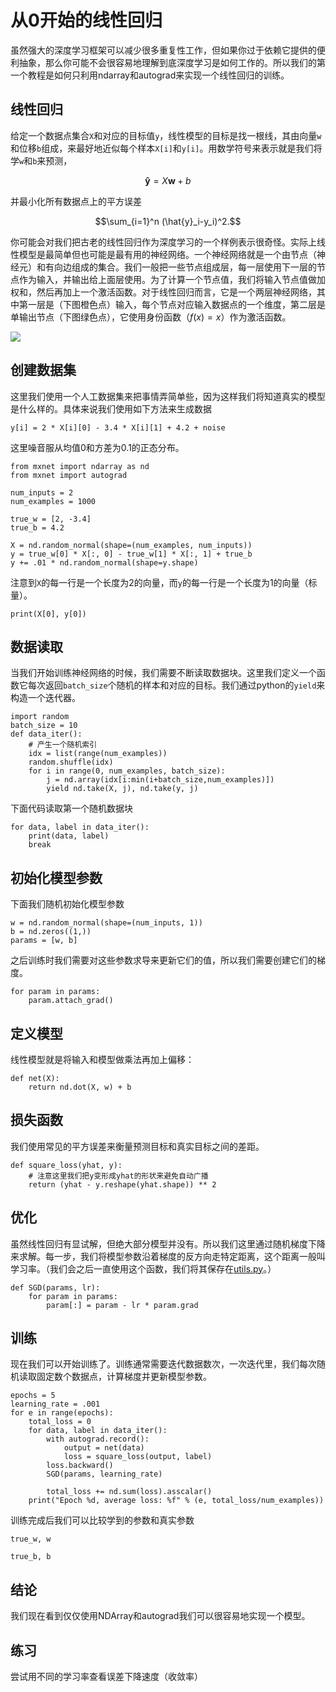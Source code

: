 # 从0开始的线性回归

虽然强大的深度学习框架可以减少很多重复性工作，但如果你过于依赖它提供的便利抽象，那么你可能不会很容易地理解到底深度学习是如何工作的。所以我们的第一个教程是如何只利用ndarray和autograd来实现一个线性回归的训练。

## 线性回归

给定一个数据点集合`X`和对应的目标值`y`，线性模型的目标是找一根线，其由向量`w`和位移`b`组成，来最好地近似每个样本`X[i]`和`y[i]`。用数学符号来表示就是我们将学`w`和`b`来预测，

$$\boldsymbol{\hat{y}} = X \boldsymbol{w} + b$$

并最小化所有数据点上的平方误差

$$\sum_{i=1}^n (\hat{y}_i-y_i)^2.$$

你可能会对我们把古老的线性回归作为深度学习的一个样例表示很奇怪。实际上线性模型是最简单但也可能是最有用的神经网络。一个神经网络就是一个由节点（神经元）和有向边组成的集合。我们一般把一些节点组成层，每一层使用下一层的节点作为输入，并输出给上面层使用。为了计算一个节点值，我们将输入节点值做加权和，然后再加上一个激活函数。对于线性回归而言，它是一个两层神经网络，其中第一层是（下图橙色点）输入，每个节点对应输入数据点的一个维度，第二层是单输出节点（下图绿色点），它使用身份函数（$f(x)=x$）作为激活函数。

![](../img/simple-net-linear.png)

## 创建数据集

这里我们使用一个人工数据集来把事情弄简单些，因为这样我们将知道真实的模型是什么样的。具体来说我们使用如下方法来生成数据

`y[i] = 2 * X[i][0] - 3.4 * X[i][1] + 4.2 + noise`

这里噪音服从均值0和方差为0.1的正态分布。

```{.python .input  n=2}
from mxnet import ndarray as nd
from mxnet import autograd

num_inputs = 2
num_examples = 1000

true_w = [2, -3.4]
true_b = 4.2

X = nd.random_normal(shape=(num_examples, num_inputs))
y = true_w[0] * X[:, 0] - true_w[1] * X[:, 1] + true_b
y += .01 * nd.random_normal(shape=y.shape)
```

注意到`X`的每一行是一个长度为2的向量，而`y`的每一行是一个长度为1的向量（标量）。

```{.python .input  n=3}
print(X[0], y[0])
```

## 数据读取

当我们开始训练神经网络的时候，我们需要不断读取数据块。这里我们定义一个函数它每次返回`batch_size`个随机的样本和对应的目标。我们通过python的`yield`来构造一个迭代器。

```{.python .input  n=4}
import random
batch_size = 10
def data_iter():
    # 产生一个随机索引
    idx = list(range(num_examples))
    random.shuffle(idx)
    for i in range(0, num_examples, batch_size):
        j = nd.array(idx[i:min(i+batch_size,num_examples)])
        yield nd.take(X, j), nd.take(y, j)
```

下面代码读取第一个随机数据块

```{.python .input  n=5}
for data, label in data_iter():
    print(data, label)
    break
```

## 初始化模型参数

下面我们随机初始化模型参数

```{.python .input  n=6}
w = nd.random_normal(shape=(num_inputs, 1))
b = nd.zeros((1,))
params = [w, b]
```

之后训练时我们需要对这些参数求导来更新它们的值，所以我们需要创建它们的梯度。

```{.python .input  n=7}
for param in params:
    param.attach_grad()
```

## 定义模型

线性模型就是将输入和模型做乘法再加上偏移：

```{.python .input  n=8}
def net(X):
    return nd.dot(X, w) + b
```

## 损失函数

我们使用常见的平方误差来衡量预测目标和真实目标之间的差距。

```{.python .input  n=9}
def square_loss(yhat, y):
    # 注意这里我们把y变形成yhat的形状来避免自动广播
    return (yhat - y.reshape(yhat.shape)) ** 2
```

## 优化

虽然线性回归有显试解，但绝大部分模型并没有。所以我们这里通过随机梯度下降来求解。每一步，我们将模型参数沿着梯度的反方向走特定距离，这个距离一般叫学习率。（我们会之后一直使用这个函数，我们将其保存在[utils.py](../utils.py)。）

```{.python .input  n=10}
def SGD(params, lr):
    for param in params:
        param[:] = param - lr * param.grad
```

## 训练

现在我们可以开始训练了。训练通常需要迭代数据数次，一次迭代里，我们每次随机读取固定数个数据点，计算梯度并更新模型参数。

```{.python .input  n=11}
epochs = 5
learning_rate = .001
for e in range(epochs):
    total_loss = 0
    for data, label in data_iter():
        with autograd.record():
            output = net(data)
            loss = square_loss(output, label)
        loss.backward()
        SGD(params, learning_rate)
        
        total_loss += nd.sum(loss).asscalar()
    print("Epoch %d, average loss: %f" % (e, total_loss/num_examples))
```

训练完成后我们可以比较学到的参数和真实参数

```{.python .input  n=12}
true_w, w
```

```{.python .input  n=13}
true_b, b
```

## 结论

我们现在看到仅仅使用NDArray和autograd我们可以很容易地实现一个模型。

## 练习

尝试用不同的学习率查看误差下降速度（收敛率）
